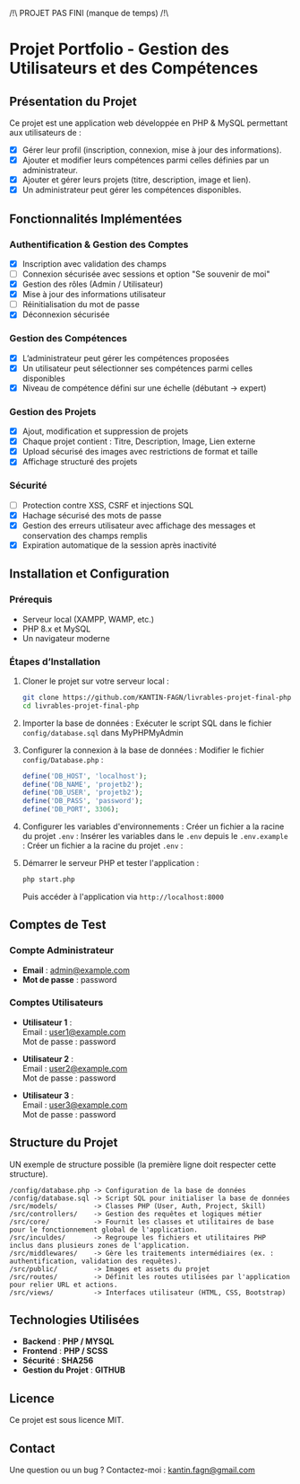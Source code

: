 /!\ PROJET PAS FINI (manque de temps) /!\

# Projet Portfolio - Gestion des Utilisateurs et des Compétences

## Présentation du Projet

Ce projet est une application web développée en PHP & MySQL permettant aux utilisateurs de :

- [X] Gérer leur profil (inscription, connexion, mise à jour des informations).
- [X] Ajouter et modifier leurs compétences parmi celles définies par un administrateur.
- [X] Ajouter et gérer leurs projets (titre, description, image et lien).
- [X] Un administrateur peut gérer les compétences disponibles.

## Fonctionnalités Implémentées

### Authentification & Gestion des Comptes

- [X] Inscription avec validation des champs
- [ ] Connexion sécurisée avec sessions et option "Se souvenir de moi"
- [X] Gestion des rôles (Admin / Utilisateur)
- [X] Mise à jour des informations utilisateur
- [ ] Réinitialisation du mot de passe
- [X] Déconnexion sécurisée

### Gestion des Compétences

- [X] L’administrateur peut gérer les compétences proposées
- [X] Un utilisateur peut sélectionner ses compétences parmi celles disponibles
- [X] Niveau de compétence défini sur une échelle (débutant → expert)

### Gestion des Projets

- [X] Ajout, modification et suppression de projets
- [X] Chaque projet contient : Titre, Description, Image, Lien externe
- [X] Upload sécurisé des images avec restrictions de format et taille
- [X] Affichage structuré des projets

### Sécurité

- [ ] Protection contre XSS, CSRF et injections SQL
- [X] Hachage sécurisé des mots de passe
- [X] Gestion des erreurs utilisateur avec affichage des messages et conservation des champs remplis
- [X] Expiration automatique de la session après inactivité

## Installation et Configuration

### Prérequis

- Serveur local (XAMPP, WAMP, etc.)
- PHP 8.x et MySQL
- Un navigateur moderne

### Étapes d’Installation

1. Cloner le projet sur votre serveur local :
   ```sh
   git clone https://github.com/KANTIN-FAGN/livrables-projet-final-php.git
   cd livrables-projet-final-php
   ```
2. Importer la base de données : Exécuter le script SQL dans le fichier `config/database.sql` dans MyPHPMyAdmin


3. Configurer la connexion à la base de données :
   Modifier le fichier `config/Database.php` :
   ```php
   define('DB_HOST', 'localhost');
   define('DB_NAME', 'projetb2');
   define('DB_USER', 'projetb2');
   define('DB_PASS', 'password');
   define('DB_PORT', 3306);
   ```

4. Configurer les variables d'environnements :
   Créer un fichier a la racine du projet `.env` :
   Insérer les variables dans le `.env` depuis le `.env.example` :
   Créer un fichier a la racine du projet `.env` :

5. Démarrer le serveur PHP et tester l'application :
   ```sh
   php start.php
   ```
   Puis accéder à l'application via `http://localhost:8000`

## Comptes de Test

### Compte Administrateur

- **Email** : admin@example.com
- **Mot de passe** : password

### Comptes Utilisateurs

- **Utilisateur 1** :  
  Email       : user1@example.com  
  Mot de passe : password


- **Utilisateur 2** :  
  Email       : user2@example.com  
  Mot de passe : password


- **Utilisateur 3** :  
  Email       : user3@example.com  
  Mot de passe : password

## Structure du Projet

UN exemple de structure possible (la première ligne doit respecter cette structure).

```
/config/database.php -> Configuration de la base de données
/config/database.sql -> Script SQL pour initialiser la base de données
/src/models/         -> Classes PHP (User, Auth, Project, Skill)
/src/controllers/    -> Gestion des requêtes et logiques métier
/src/core/           -> Fournit les classes et utilitaires de base pour le fonctionnement global de l'application.
/src/inculdes/       -> Regroupe les fichiers et utilitaires PHP inclus dans plusieurs zones de l'application.
/src/middlewares/    -> Gère les traitements intermédiaires (ex. : authentification, validation des requêtes).
/src/public/         -> Images et assets du projet
/src/routes/         -> Définit les routes utilisées par l'application pour relier URL et actions.
/src/views/          -> Interfaces utilisateur (HTML, CSS, Bootstrap)
```

## Technologies Utilisées

- **Backend** : **PHP / MYSQL**
- **Frontend** : **PHP / SCSS**
- **Sécurité** : **SHA256**
- **Gestion du Projet** : **GITHUB**

## Licence

Ce projet est sous licence MIT.

## Contact

Une question ou un bug ? Contactez-moi : kantin.fagn@gmail.com
